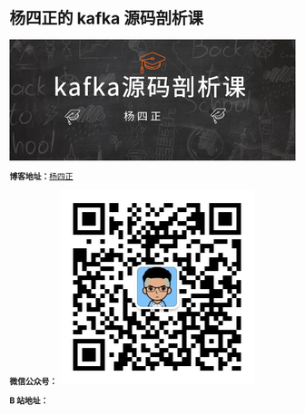 # 杨四正的 kafka 源码剖析课


![杨四正的 kafka 源码剖析课](https://github.com/xxxlxy2008/kafka_class/blob/main/%E5%9B%BE%E9%A2%98.png)


**博客地址：**[杨四正](https://xxxlxy2008.github.io/)


**微信公众号：**
![杨四正的 kafka 源码剖析课](https://github.com/xxxlxy2008/kafka_class/blob/main/%E4%BA%8C%E7%BB%B4%E7%A0%81.jpg)

**B 站地址：**
